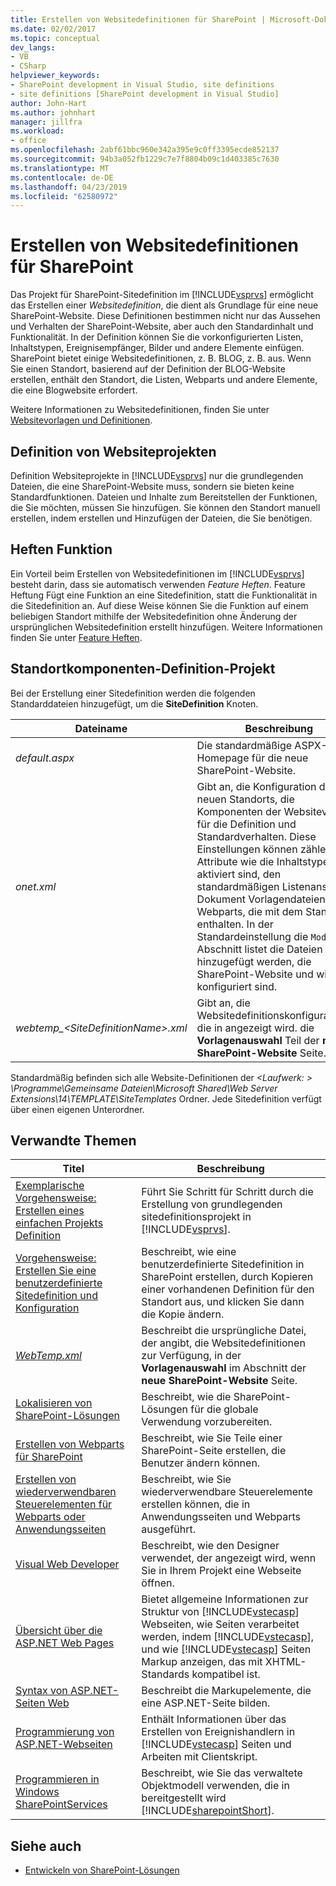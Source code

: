 ```yaml
---
title: Erstellen von Websitedefinitionen für SharePoint | Microsoft-Dokumentation
ms.date: 02/02/2017
ms.topic: conceptual
dev_langs:
- VB
- CSharp
helpviewer_keywords:
- SharePoint development in Visual Studio, site definitions
- site definitions [SharePoint development in Visual Studio]
author: John-Hart
ms.author: johnhart
manager: jillfra
ms.workload:
- office
ms.openlocfilehash: 2abf61bbc960e342a395e9c0ff3395ecde852137
ms.sourcegitcommit: 94b3a052fb1229c7e7f8804b09c1d403385c7630
ms.translationtype: MT
ms.contentlocale: de-DE
ms.lasthandoff: 04/23/2019
ms.locfileid: "62580972"
---
```

# <a name="create-site-definitions-for-sharepoint"></a>Erstellen von Websitedefinitionen für SharePoint
  Das Projekt für SharePoint-Sitedefinition im [!INCLUDE[vsprvs](../sharepoint/includes/vsprvs-md.md)] ermöglicht das Erstellen einer *Websitedefinition*, die dient als Grundlage für eine neue SharePoint-Website. Diese Definitionen bestimmen nicht nur das Aussehen und Verhalten der SharePoint-Website, aber auch den Standardinhalt und Funktionalität. In der Definition können Sie die vorkonfigurierten Listen, Inhaltstypen, Ereignisempfänger, Bilder und andere Elemente einfügen. SharePoint bietet einige Websitedefinitionen, z. B. BLOG, z. B. aus. Wenn Sie einen Standort, basierend auf der Definition der BLOG-Website erstellen, enthält den Standort, die Listen, Webparts und andere Elemente, die eine Blogwebsite erfordert.

 Weitere Informationen zu Websitedefinitionen, finden Sie unter [Websitevorlagen und Definitionen](http://go.microsoft.com/fwlink/?LinkId=179134).

## <a name="site-definition-projects"></a>Definition von Websiteprojekten
 Definition Websiteprojekte in [!INCLUDE[vsprvs](../sharepoint/includes/vsprvs-md.md)] nur die grundlegenden Dateien, die eine SharePoint-Website muss, sondern sie bieten keine Standardfunktionen. Dateien und Inhalte zum Bereitstellen der Funktionen, die Sie möchten, müssen Sie hinzufügen. Sie können den Standort manuell erstellen, indem erstellen und Hinzufügen der Dateien, die Sie benötigen.

## <a name="feature-stapling"></a>Heften Funktion
 Ein Vorteil beim Erstellen von Websitedefinitionen im [!INCLUDE[vsprvs](../sharepoint/includes/vsprvs-md.md)] besteht darin, dass sie automatisch verwenden *Feature Heften*. Feature Heftung Fügt eine Funktion an eine Sitedefinition, statt die Funktionalität in die Sitedefinition an. Auf diese Weise können Sie die Funktion auf einem beliebigen Standort mithilfe der Websitedefinition ohne Änderung der ursprünglichen Websitedefinition erstellt hinzufügen. Weitere Informationen finden Sie unter [Feature Heften](http://go.microsoft.com/fwlink/?LinkID=119283).

## <a name="site-definition-project-components"></a>Standortkomponenten-Definition-Projekt
 Bei der Erstellung einer Sitedefinition werden die folgenden Standarddateien hinzugefügt, um die **SiteDefinition** Knoten.

|Dateiname|Beschreibung|
|---------------|-----------------|
|*default.aspx*|Die standardmäßige ASPX-Homepage für die neue SharePoint-Website.|
|*onet.xml*|Gibt an, die Konfiguration des neuen Standorts, die Komponenten der Websitevorlage für die Definition und Standardverhalten. Diese Einstellungen können zählen etwa Attribute wie die Inhaltstypen, die aktiviert sind, den standardmäßigen Listenansichten Dokument Vorlagendateien und Webparts, die mit dem Standort enthalten. In der Standardeinstellung die `Modules` Abschnitt listet die Dateien hinzugefügt werden, die SharePoint-Website und wie sie konfiguriert sind.|
|*webtemp_\<SiteDefinitionName>.xml*|Gibt an, die Websitedefinitionskonfigurationen, die in angezeigt wird. die **Vorlagenauswahl** Teil der **neue SharePoint-Website** Seite.|

 Standardmäßig befinden sich alle Website-Definitionen der  *\<Laufwerk: > \Programme\Gemeinsame Dateien\Microsoft Shared\Web Server Extensions\14\TEMPLATE\SiteTemplates* Ordner. Jede Sitedefinition verfügt über einen eigenen Unterordner.

## <a name="related-topics"></a>Verwandte Themen

|Titel|Beschreibung|
|-----------|-----------------|
|[Exemplarische Vorgehensweise: Erstellen eines einfachen Projekts Definition](../sharepoint/walkthrough-create-a-basic-site-definition-project.md)|Führt Sie Schritt für Schritt durch die Erstellung von grundlegenden sitedefinitionsprojekt in [!INCLUDE[vsprvs](../sharepoint/includes/vsprvs-md.md)].|
|[Vorgehensweise: Erstellen Sie eine benutzerdefinierte Sitedefinition und Konfiguration](http://go.microsoft.com/fwlink/?LinkId=183309)|Beschreibt, wie eine benutzerdefinierte Sitedefinition in SharePoint erstellen, durch Kopieren einer vorhandenen Definition für den Standort aus, und klicken Sie dann die Kopie ändern.|
|[*WebTemp.xml*](http://go.microsoft.com/fwlink/?LinkId=183310)|Beschreibt die ursprüngliche Datei, der angibt, die Websitedefinitionen zur Verfügung, in der **Vorlagenauswahl** im Abschnitt der **neue SharePoint-Website** Seite.|
|[Lokalisieren von SharePoint-Lösungen](../sharepoint/localizing-sharepoint-solutions.md)|Beschreibt, wie die SharePoint-Lösungen für die globale Verwendung vorzubereiten.|
|[Erstellen von Webparts für SharePoint](../sharepoint/creating-web-parts-for-sharepoint.md)|Beschreibt, wie Sie Teile einer SharePoint-Seite erstellen, die Benutzer ändern können.|
|[Erstellen von wiederverwendbaren Steuerelementen für Webparts oder Anwendungsseiten](../sharepoint/creating-reusable-controls-for-web-parts-or-application-pages.md)|Beschreibt, wie Sie wiederverwendbare Steuerelemente erstellen können, die in Anwendungsseiten und Webparts ausgeführt.|
|[Visual Web Developer](http://go.microsoft.com/fwlink/?LinkId=178725)|Beschreibt, wie den Designer verwendet, der angezeigt wird, wenn Sie in Ihrem Projekt eine Webseite öffnen.|
|[Übersicht über die ASP.NET Web Pages](http://go.microsoft.com/fwlink/?LinkId=178726)|Bietet allgemeine Informationen zur Struktur von [!INCLUDE[vstecasp](../sharepoint/includes/vstecasp-md.md)] Webseiten, wie Seiten verarbeitet werden, indem [!INCLUDE[vstecasp](../sharepoint/includes/vstecasp-md.md)], und wie [!INCLUDE[vstecasp](../sharepoint/includes/vstecasp-md.md)] Seiten Markup anzeigen, das mit XHTML-Standards kompatibel ist.|
|[Syntax von ASP.NET-Seiten Web](http://go.microsoft.com/fwlink/?LinkId=178727)|Beschreibt die Markupelemente, die eine ASP.NET-Seite bilden.|
|[Programmierung von ASP.NET-Webseiten](http://go.microsoft.com/fwlink/?LinkId=178728)|Enthält Informationen über das Erstellen von Ereignishandlern in [!INCLUDE[vstecasp](../sharepoint/includes/vstecasp-md.md)] Seiten und Arbeiten mit Clientskript.|
|[Programmieren in Windows SharePointServices](http://go.microsoft.com/fwlink/?LinkId=178729)|Beschreibt, wie Sie das verwaltete Objektmodell verwenden, die in bereitgestellt wird [!INCLUDE[sharepointShort](../sharepoint/includes/sharepointshort-md.md)].|

## <a name="see-also"></a>Siehe auch
- [Entwickeln von SharePoint-Lösungen](../sharepoint/developing-sharepoint-solutions.md)
